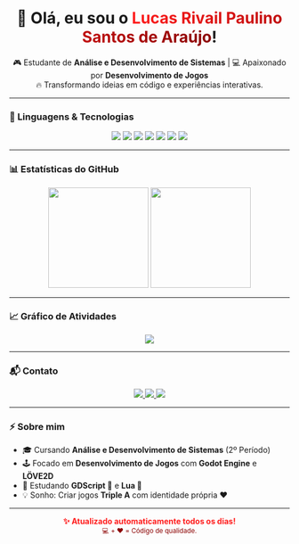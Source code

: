 <!-- Banner de boas-vindas -->
<h1 align="center">
  👋 Olá, eu sou o <span style="background: linear-gradient(90deg, #FF1E1E, #8B0000); -webkit-background-clip: text; color: transparent;">Lucas Rivail Paulino Santos de Araújo</span>!
</h1>

<p align="center">
🎮 Estudante de <b>Análise e Desenvolvimento de Sistemas</b> | 💻 Apaixonado por <b>Desenvolvimento de Jogos</b><br>
🔥 Transformando ideias em código e experiências interativas.
</p>

---

### 🚀 Linguagens & Tecnologias

<p align="center">
  <img src="https://img.shields.io/badge/Python-3776AB?style=for-the-badge&logo=python&logoColor=white"/>
  <img src="https://img.shields.io/badge/Godot-478CBF?style=for-the-badge&logo=godot-engine&logoColor=white"/>
  <img src="https://img.shields.io/badge/HTML5-E34F26?style=for-the-badge&logo=html5&logoColor=white"/>
  <img src="https://img.shields.io/badge/Lua-2C2D72?style=for-the-badge&logo=lua&logoColor=white"/>
  <img src="https://img.shields.io/badge/LÖVE2D-FF69B4?style=for-the-badge&logo=love&logoColor=white"/>
  <img src="https://img.shields.io/badge/Java-ED8B00?style=for-the-badge&logo=openjdk&logoColor=white"/>
  <img src="https://img.shields.io/badge/Linux-FCC624?style=for-the-badge&logo=linux&logoColor=black"/>
</p>

---

### 📊 Estatísticas do GitHub

<p align="center">
  <img height="180em" src="https://github-readme-stats.vercel.app/api?username=HYZIN-1&show_icons=true&hide_border=true&bg_color=0D1117&title_color=FF1E1E&text_color=8B0000&icon_color=FF1E1E"/>
  <img height="180em" src="https://github-readme-stats.vercel.app/api/top-langs/?username=HYZIN-1&layout=compact&langs_count=8&hide_border=true&bg_color=0D1117&title_color=FF1E1E&text_color=8B0000"/>
</p>

---

### 📈 Gráfico de Atividades

<p align="center">
  <img src="https://github-readme-activity-graph.vercel.app/graph?username=HYZIN-1&bg_color=0D1117&color=FF1E1E&line=8B0000&point=FF4C4C&area_color=8B0000&area=true&hide_border=true&title_color=FF1E1E"/>
</p>

---

### 📬 Contato

<p align="center">
  <a href="mailto:araujo.rplucas@gmail.com">
    <img src="https://img.shields.io/badge/Gmail-FF1E1E?style=for-the-badge&logo=gmail&logoColor=white"/>
  </a>
  <a href="https://br.linkedin.com/in/lucas-rivail-araujo-a57585350" target="_blank">
    <img src="https://img.shields.io/badge/LinkedIn-8B0000?style=for-the-badge&logo=linkedin&logoColor=white"/>
  </a>
  <a href="https://github.com/HYZIN-1" target="_blank">
    <img src="https://img.shields.io/badge/GitHub-171515?style=for-the-badge&logo=github&logoColor=white"/>
  </a>
</p>

---

### ⚡ Sobre mim

- 🎓 Cursando **Análise e Desenvolvimento de Sistemas** (2º Período)  
- 🕹️ Focado em **Desenvolvimento de Jogos** com **Godot Engine** e **LÖVE2D**  
- 🧠 Estudando **GDScript 🤖** e **Lua 🌙**  
- 💡 Sonho: Criar jogos **Triple A** com identidade própria ❤️  

---

<p align="center">
  <b style="color:#FF1E1E;">✨ Atualizado automaticamente todos os dias!</b><br>
  <sub style="color:#8B0000;">💻 + ❤️ = Código de qualidade.</sub>
</p>
